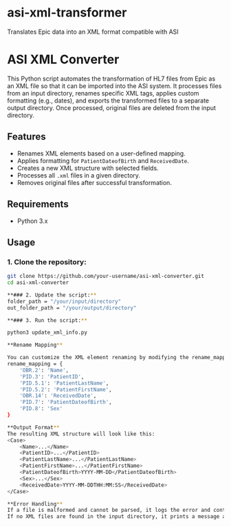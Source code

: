 # asi-xml-transformer
Translates Epic data into an XML format compatible with ASI

# ASI XML Converter

This Python script automates the transformation of HL7 files from Epic as an XML file so that it can be imported into  the ASI system. It processes files from an input directory, renames specific XML tags, applies custom formatting (e.g., dates), and exports the transformed files to a separate output directory. Once processed, original files are deleted from the input directory.

## Features

- Renames XML elements based on a user-defined mapping.
- Applies formatting for `PatientDateofBirth` and `ReceivedDate`.
- Creates a new XML structure with selected fields.
- Processes all `.xml` files in a given directory.
- Removes original files after successful transformation.

## Requirements

- Python 3.x

## Usage

### 1. Clone the repository:

```bash
git clone https://github.com/your-username/asi-xml-converter.git
cd asi-xml-converter

**### 2. Update the script:**
folder_path = "/your/input/directory"
out_folder_path = "/your/output/directory"

**### 3. Run the script:**

python3 update_xml_info.py

**Rename Mapping**

You can customize the XML element renaming by modifying the rename_mapping dictionary:
rename_mapping = {
    'OBR.2': 'Name',
    'PID.3': 'PatientID',
    'PID.5.1': 'PatientLastName',
    'PID.5.2': 'PatientFirstName',
    'OBR.14': 'ReceivedDate',
    'PID.7': 'PatientDateofBirth',
    'PID.8': 'Sex'
}

**Output Format**
The resulting XML structure will look like this:
<Case>
    <Name>...</Name>
    <PatientID>...</PatientID>
    <PatientLastName>...</PatientLastName>
    <PatientFirstName>...</PatientFirstName>
    <PatientDateofBirth>YYYY-MM-DD</PatientDateofBirth>
    <Sex>...</Sex>
    <ReceivedDate>YYYY-MM-DDTHH:MM:SS</ReceivedDate>
</Case>

**Error Handling**
If a file is malformed and cannot be parsed, it logs the error and continues processing the rest.
If no XML files are found in the input directory, it prints a message and exits.
